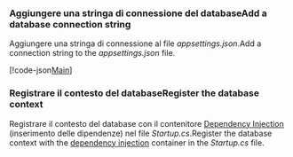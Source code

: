 <a name="cs"></a>
### <a name="add-a-database-connection-string"></a><span data-ttu-id="3611c-101">Aggiungere una stringa di connessione del database</span><span class="sxs-lookup"><span data-stu-id="3611c-101">Add a database connection string</span></span>

<span data-ttu-id="3611c-102">Aggiungere una stringa di connessione al file *appsettings.json*.</span><span class="sxs-lookup"><span data-stu-id="3611c-102">Add a connection string to the *appsettings.json* file.</span></span>

[!code-json[Main](../../tutorials/razor-pages/razor-pages-start/sample/RazorPagesMovie/appsettings_SQLite.json?highlight=8-10)]

<a name="reg"></a>
###  <a name="register-the-database-context"></a><span data-ttu-id="3611c-103">Registrare il contesto del database</span><span class="sxs-lookup"><span data-stu-id="3611c-103">Register the database context</span></span>

<span data-ttu-id="3611c-104">Registrare il contesto del database con il contenitore [Dependency Injection](xref:fundamentals/dependency-injection) (inserimento delle dipendenze) nel file *Startup.cs*.</span><span class="sxs-lookup"><span data-stu-id="3611c-104">Register the database context with the [dependency injection](xref:fundamentals/dependency-injection) container in the *Startup.cs* file.</span></span>